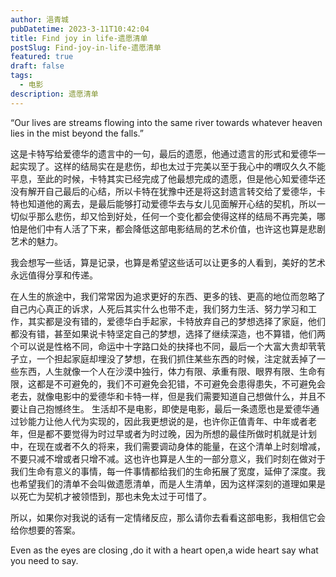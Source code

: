 ```yaml
---
author: 浥青城
pubDatetime: 2023-3-11T10:42:04
title: Find joy in life-遗愿清单
postSlug: Find-joy-in-life-遗愿清单
featured: true
draft: false
tags:
  - 电影
description: 遗愿清单
---
```

“Our lives are streams flowing into the same river towards whatever heaven lies in the mist beyond the falls.”

这是卡特写给爱德华的遗言中的一句，最后的遗愿，他通过遗言的形式和爱德华一起实现了。这样的结局实在是悲伤，却也太过于完美以至于我心中的喟叹久久不能平息，至此的时候，卡特其实已经完成了他最想完成的遗愿，但是他心知爱德华还没有解开自己最后的心结，所以卡特在犹豫中还是将这封遗言转交给了爱德华，卡特也知道他的离去，是最后能够打动爱德华去与女儿见面解开心结的契机，所以一切似乎那么悲伤，却又恰到好处，任何一个变化都会使得这样的结局不再完美，哪怕是他们中有人活了下来，都会降低这部电影结局的艺术价值，也许这也算是悲剧艺术的魅力。

我会想写一些话，算是记录，也算是希望这些话可以让更多的人看到，美好的艺术永远值得分享和传递。

在人生的旅途中，我们常常因为追求更好的东西、更多的钱、更高的地位而忽略了自己内心真正的诉求，人死后其实什么也带不走，我们努力生活、努力学习和工作，其实都是没有错的，爱德华白手起家，卡特放弃自己的梦想选择了家庭，他们都没有错，甚至如果说卡特坚定自己的梦想，选择了继续深造，也不算错，他们两个可以说是性格不同，命运中十字路口处的抉择也不同，最后一个大富大贵却茕茕孑立，一个担起家庭却埋没了梦想，在我们抓住某些东西的时候，注定就丢掉了一些东西，人生就像一个人在沙漠中独行，体力有限、承重有限、眼界有限、生命有限，这都是不可避免的，我们不可避免会犯错，不可避免会患得患失，不可避免会老去，就像电影中的爱德华和卡特一样，但是我们需要知道自己想做什么，并且不要让自己抱憾终生。
生活却不是电影，即使是电影，最后一条遗愿也是爱德华通过钞能力让他人代为实现的，因此我更想说的是，也许你正值青年、中年或者老年，但是都不要觉得为时过早或者为时过晚，因为所想的最佳所做时机就是计划中，在现在或者不久的将来，我们需要调动身体的能量，在这个清单上时刻增减，不要只减不增或者只增不减。这也许也算是人生的一部分意义，我们时刻在做对于我们生命有意义的事情，每一件事情都给我们的生命拓展了宽度，延伸了深度。我也希望我们的清单不会叫做遗愿清单，而是人生清单，因为这样深刻的道理如果是以死亡为契机才被领悟到，那也未免太过于可惜了。

所以，如果你对我说的话有一定情绪反应，那么请你去看看这部电影，我相信它会给你想要的答案。

Even as the eyes are closing ,do it with a heart open,a wide heart say what you need to say.
